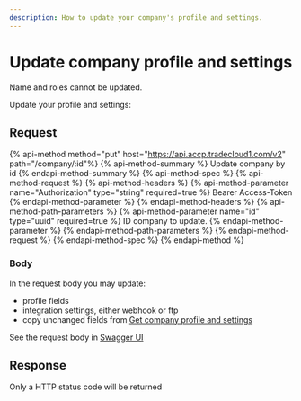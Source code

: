 ```yaml
---
description: How to update your company's profile and settings.
---
```


# Update company profile and settings

Name and roles cannot be updated.

Update your profile and settings:

## Request

{% api-method method="put" host="https://api.accp.tradecloud1.com/v2" path="/company/:id"%} 
{% api-method-summary %} Update company by id {% endapi-method-summary %}
{% api-method-spec %} 
{% api-method-request %} 
{% api-method-headers %} 
{% api-method-parameter name="Authorization" type="string" required=true %} Bearer Access-Token {% endapi-method-parameter %} 
{% endapi-method-headers %}
{% api-method-path-parameters %} 
{% api-method-parameter name="id" type="uuid" required=true %} ID company to update. {% endapi-method-parameter %}
{% endapi-method-path-parameters %}
{% endapi-method-request %}
{% endapi-method-spec %}
{% endapi-method %}

### Body

In the request body you may update:

* profile fields
* integration settings, either webhook or ftp
* copy unchanged fields from [Get company profile and settings](get.md)

See the request body in [Swagger UI](https://swagger-ui.accp.tradecloud1.com/?url=https://api.accp.tradecloud1.com/v2/company/specs.yaml#/company/updateCompanyRoute)

## Response

Only a HTTP status code will be returned
